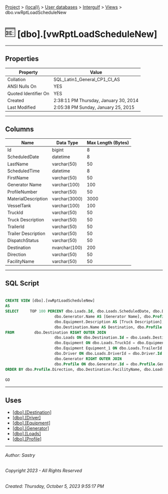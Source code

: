 #### 

[Project](../../../../index.md) > [(local)\\](../../../index.md) > [User databases](../../index.md) > [Intergulf](../index.md) > [Views](Views.md) > dbo.vwRptLoadScheduleNew

# ![Views](../../../../Images/View32.png) [dbo].[vwRptLoadScheduleNew]

---

## <a name="#properties"></a>Properties

| Property | Value |
|---|---|
| Collation | SQL_Latin1_General_CP1_CI_AS |
| ANSI Nulls On | YES |
| Quoted Identifier On | YES |
| Created | 2:38:11 PM Thursday, January 30, 2014 |
| Last Modified | 2:05:38 PM Sunday, January 25, 2015 |


---

## <a name="#columns"></a>Columns

| Name | Data Type | Max Length (Bytes) |
|---|---|---|
| Id | bigint | 8 |
| ScheduledDate | datetime | 8 |
| LastName | varchar(50) | 50 |
| ScheduledTime | datetime | 8 |
| FirstName | varchar(50) | 50 |
| Generator Name | varchar(100) | 100 |
| ProfileNumber | varchar(50) | 50 |
| MaterialDescription | varchar(3000) | 3000 |
| VesselTank | varchar(100) | 100 |
| TruckId | varchar(50) | 50 |
| Truck Description | varchar(50) | 50 |
| TrailerId | varchar(50) | 50 |
| Trailer Description | varchar(50) | 50 |
| DispatchStatus | varchar(50) | 50 |
| Destination | nvarchar(100) | 200 |
| Direction | varchar(50) | 50 |
| FacilityName | varchar(50) | 50 |


---

## <a name="#sqlscript"></a>SQL Script

```sql

CREATE VIEW [dbo].[vwRptLoadScheduleNew]
AS
SELECT     TOP 100 PERCENT dbo.Loads.Id, dbo.Loads.ScheduledDate, dbo.Driver.LastName, dbo.Loads.ScheduledTime, dbo.Driver.FirstName, 
                      dbo.Generator.Name AS [Generator Name], dbo.Profile.ProfileNumber, dbo.Profile.MaterialDescription, dbo.Loads.VesselTank, dbo.Loads.TruckId, 
                      dbo.Equipment.Description AS [Truck Description], dbo.Loads.TrailerId, Equipment_1.Description AS [Trailer Description], dbo.Loads.DispatchStatus, 
                      dbo.Destination.Name AS Destination, dbo.Profile.Direction, dbo.Destination.FacilityName
FROM         dbo.Destination RIGHT OUTER JOIN
                      dbo.Loads ON dbo.Destination.Id = dbo.Loads.DestinationId LEFT OUTER JOIN
                      dbo.Equipment ON dbo.Loads.TruckId = dbo.Equipment.Id LEFT OUTER JOIN
                      dbo.Equipment Equipment_1 ON dbo.Loads.TrailerId = Equipment_1.Id LEFT OUTER JOIN
                      dbo.Driver ON dbo.Loads.DriverId = dbo.Driver.Id LEFT OUTER JOIN
                      dbo.Generator RIGHT OUTER JOIN
                      dbo.Profile ON dbo.Generator.Id = dbo.Profile.GeneratorId ON dbo.Loads.ProfileId = dbo.Profile.Id
ORDER BY dbo.Profile.Direction, dbo.Destination.FacilityName, dbo.Loads.ScheduledDate, dbo.Driver.LastName, dbo.Loads.ScheduledTime

GO

```


---

## <a name="#uses"></a>Uses

* [[dbo].[Destination]](../Tables/dbo_Destination.md)
* [[dbo].[Driver]](../Tables/dbo_Driver.md)
* [[dbo].[Equipment]](../Tables/dbo_Equipment.md)
* [[dbo].[Generator]](../Tables/dbo_Generator.md)
* [[dbo].[Loads]](../Tables/dbo_Loads.md)
* [[dbo].[Profile]](../Tables/dbo_Profile.md)


---

###### Author:  Sastry

###### Copyright 2023 - All Rights Reserved

###### Created: Thursday, October 5, 2023 9:55:17 PM

